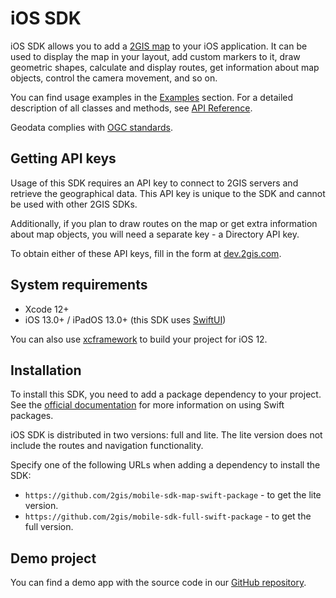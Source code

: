 # iOS SDK

iOS SDK allows you to add a [2GIS map](https://2gis.ae/) to your iOS application. It can be used to display the map in your layout, add custom markers to it, draw geometric shapes, calculate and display routes, get information about map objects, control the camera movement, and so on.

You can find usage examples in the [Examples](/en/ios/sdk/examples) section. For a detailed description of all classes and methods, see [API Reference](/en/ios/sdk/reference).

Geodata complies with [OGC standards](https://en.wikipedia.org/wiki/Open_Geospatial_Consortium).

## Getting API keys

Usage of this SDK requires an API key to connect to 2GIS servers and retrieve the geographical data. This API key is unique to the SDK and cannot be used with other 2GIS SDKs.

Additionally, if you plan to draw routes on the map or get extra information about map objects, you will need a separate key - a Directory API key.

To obtain either of these API keys, fill in the form at [dev.2gis.com](https://dev.2gis.com/order/).

## System requirements

- Xcode 12+
- iOS 13.0+ / iPadOS 13.0+ (this SDK uses [SwiftUI](https://developer.apple.com/documentation/swiftui))

You can also use [xcframework](https://github.com/2gis/mobile-sdk-map-swift-package/blob/master/Package.swift) to build your project for iOS 12.

## Installation

To install this SDK, you need to add a package dependency to your project. See the [official documentation](https://developer.apple.com/documentation/swift_packages/adding_package_dependencies_to_your_app) for more information on using Swift packages.

iOS SDK is distributed in two versions: full and lite. The lite version does not include the routes and navigation functionality.

Specify one of the following URLs when adding a dependency to install the SDK:

- `https://github.com/2gis/mobile-sdk-map-swift-package` - to get the lite version.
- `https://github.com/2gis/mobile-sdk-full-swift-package` - to get the full version.

## Demo project

You can find a demo app with the source code in our [GitHub repository](https://github.com/2gis/mobile-sdk-ios-demo/).
